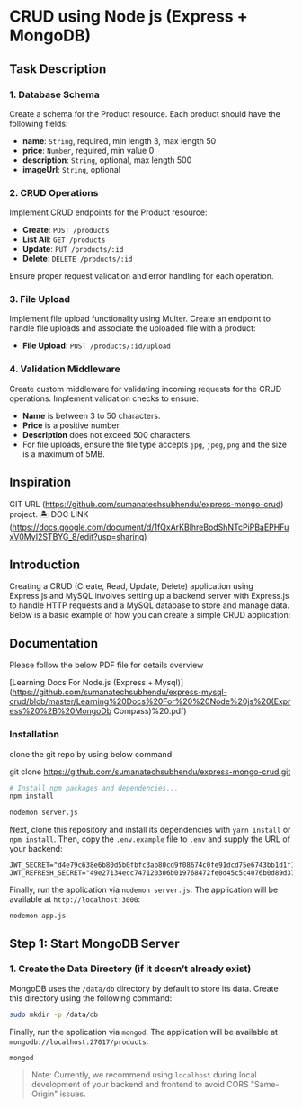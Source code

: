 # CRUD using Node js (Express + MongoDB) 

## Task Description

### 1. Database Schema

Create a schema for the Product resource. Each product should have the following fields:

- **name**: `String`, required, min length 3, max length 50
- **price**: `Number`, required, min value 0
- **description**: `String`, optional, max length 500
- **imageUrl**: `String`, optional

### 2. CRUD Operations

Implement CRUD endpoints for the Product resource:

- **Create**: `POST /products`
- **List All**: `GET /products`
- **Update**: `PUT /products/:id`
- **Delete**: `DELETE /products/:id`

Ensure proper request validation and error handling for each operation.

### 3. File Upload

Implement file upload functionality using Multer. Create an endpoint to handle file uploads and associate the uploaded file with a product:

- **File Upload**: `POST /products/:id/upload`

### 4. Validation Middleware

Create custom middleware for validating incoming requests for the CRUD operations. Implement validation checks to ensure:

- **Name** is between 3 to 50 characters.
- **Price** is a positive number.
- **Description** does not exceed 500 characters.
- For file uploads, ensure the file type accepts `jpg`, `jpeg`, `png` and the size is a maximum of 5MB.

## Inspiration

GIT URL (https://github.com/sumanatechsubhendu/express-mongo-crud) project. 🏝️
DOC LINK (https://docs.google.com/document/d/1fQxArKBlhreBodShNTcPiPBaEPHFuxV0MyI2STBYG_8/edit?usp=sharing)

## Introduction

Creating a CRUD (Create, Read, Update, Delete) application using Express.js and MySQL involves setting up a backend server with Express.js to handle HTTP requests and a MySQL database to store and manage data. Below is a basic example of how you can create a simple CRUD application:

## Documentation
Please follow the below PDF file for details overview

[Learning Docs For Node.js (Express + Mysql)](https://github.com/sumanatechsubhendu/express-mysql-crud/blob/master/Learning%20Docs%20For%20%20Node%20js%20(Express%20%2B%20MongoDb Compass)%20.pdf)


### Installation
clone the git repo by using below command

git clone https://github.com/sumanatechsubhendu/express-mongo-crud.git

```bash
# Install npm packages and dependencies...
npm install

nodemon server.js
```

Next, clone this repository and install its dependencies with `yarn install` or `npm install`. Then, copy the `.env.example` file to `.env` and supply the URL of your backend:

```
JWT_SECRET="d4e79c638e6b80d5b0fbfc3ab80cd9f08674c0fe91dcd75e6743bb1d1f1461ddb5c4f8db96471cb5251276087ec7faf07760c8d159ed3af7a0bb688df8b39701"
JWT_REFRESH_SECRET="49e27134ecc747120306b019768472fe0d45c5c4076b0d89d37f6a6d059d2bb5a8b1e24042d34039d3986ce45c04b1ca5e83adf017b2a690545d7c1c0b3288f3"
```

Finally, run the application via `nodemon server.js`. The application will be available at `http://localhost:3000`:

```
nodemon app.js
```

## Step 1: Start MongoDB Server

### 1. Create the Data Directory (if it doesn’t already exist)

MongoDB uses the `/data/db` directory by default to store its data. Create this directory using the following command:

```bash
sudo mkdir -p /data/db
```

Finally, run the application via `mongod`. The application will be available at `mongodb://localhost:27017/products`:

```
mongod
```

> Note: Currently, we recommend using `localhost` during local development of your backend and frontend to avoid CORS "Same-Origin" issues.

